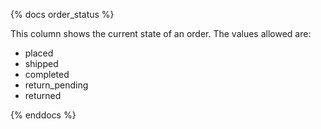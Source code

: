 {% docs order_status %}

This column shows the current state of an order. The values allowed are:

+ placed
+ shipped
+ completed
+ return_pending
+ returned

{% enddocs %}
